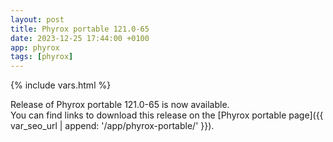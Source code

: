 ```yaml
---
layout: post
title: Phyrox portable 121.0-65
date: 2023-12-25 17:44:00 +0100
app: phyrox
tags: [phyrox]
---
```

{% include vars.html %}

Release of Phyrox portable 121.0-65 is now available.<br />
You can find links to download this release on the [Phyrox portable page]({{ var_seo_url | append: '/app/phyrox-portable/' }}).
